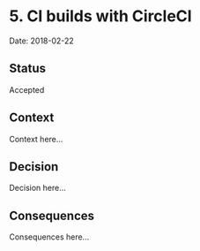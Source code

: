 # 5. CI builds with CircleCI

Date: 2018-02-22

## Status

Accepted

## Context

Context here...

## Decision

Decision here...

## Consequences

Consequences here...
